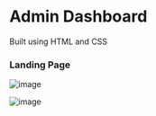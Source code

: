 # Admin Dashboard
Built using HTML and CSS

### Landing Page

![image](https://github.com/user-attachments/assets/ba45c1c3-1a1d-464f-8565-df4eb22e7f32)

![image](https://github.com/user-attachments/assets/99a24ab8-ebcd-4c1a-9c4d-5737a41f3a62)
